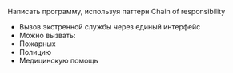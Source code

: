 Написать программу, используя паттерн Chain of responsibility

* Вызов экстренной службы через единый интерфейс
* Можно вызвать:
* Пожарных
* Полицию
* Медицинскую помощь